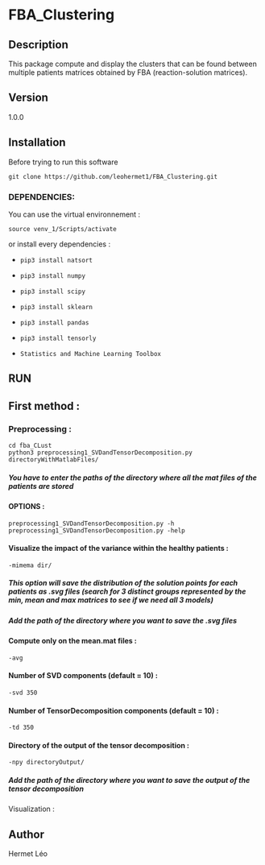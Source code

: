 # FBA_Clustering

## Description
This package compute and display the clusters that can be found between multiple patients matrices obtained by FBA (reaction-solution matrices).

## Version
1.0.0

## Installation
Before trying to run this software 
```
git clone https://github.com/leohermet1/FBA_Clustering.git
```

### DEPENDENCIES:
You can use the virtual environnement :
```
source venv_1/Scripts/activate
```
or install every dependencies :
+ `pip3 install natsort`
+ `pip3 install numpy`
+ `pip3 install scipy`
+ `pip3 install sklearn`
+ `pip3 install pandas`
+ `pip3 install tensorly`

+ `Statistics and Machine Learning Toolbox`

## RUN
## First method :
### Preprocessing :
```
cd fba_CLust
python3 preprocessing1_SVDandTensorDecomposition.py directoryWithMatlabFiles/
```
##### You have to enter the paths of the directory where all the mat files of the patients are stored
#### OPTIONS :
```
preprocessing1_SVDandTensorDecomposition.py -h
preprocessing1_SVDandTensorDecomposition.py -help
```
#### Visualize the impact of the variance within the healthy patients :
```
-mimema dir/
```
##### _This option will save the distribution of the solution points for each patients as .svg files (search for 3 distinct groups represented by the min, mean and max matrices to see if we need all 3 models)_
##### _Add the path of the directory where you want to save the .svg files_

#### Compute only on the mean.mat files :
```
-avg
```

#### Number of SVD components (default = 10) :
```
-svd 350
```

#### Number of TensorDecomposition components (default = 10) :
```
-td 350
```

#### Directory of the output of the tensor decomposition :
```
-npy directoryOutput/
```
##### _Add the path of the directory where you want to save the output of the tensor decomposition_


Visualization :



## Author
Hermet Léo
